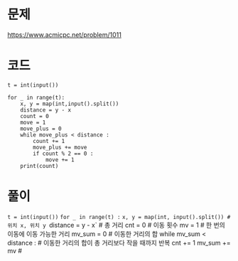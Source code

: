 # 문제
https://www.acmicpc.net/problem/1011

# 코드
~~~
t = int(input())

for _ in range(t):
    x, y = map(int,input().split())
    distance = y - x
    count = 0  
    move = 1  
    move_plus = 0 
    while move_plus < distance :
        count += 1
        move_plus += move 
        if count % 2 == 0 : 
            move += 1  
    print(count)
~~~

# 풀이
`t = int(input())`
`for _ in range(t) :`
`x, y = map(int, input().split()) # 위치 x, 위치 y
`distance = y - x` # 총 거리
cnt = 0 # 이동 횟수
mv = 1 # 한 번의 이동에 이동 가능한 거리
mv_sum = 0 # 이동한 거리의 합
while mv_sum < distance : # 이동한 거리의 합이 총 거리보다 작을 때까지 반복
cnt += 1
mv_sum += mv # 
